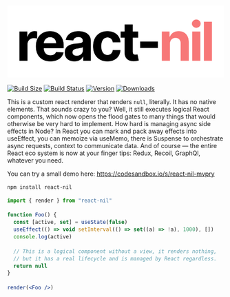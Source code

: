 <p align="left">
  <a id="cover" href="#cover"><img src="img/nil.svg" alt="A React null renderer" /></a>
</p>

[![Build Size](https://img.shields.io/bundlephobia/min/react-nil?label=bunlde%20size&style=flat&colorA=000000&colorB=000000)](https://bundlephobia.com/result?p=react-nil)
[![Build Status](https://img.shields.io/travis/react-spring/react-nil/master?style=flat&colorA=000000&colorB=000000)](https://travis-ci.org/react-spring/react-nil)
[![Version](https://img.shields.io/npm/v/react-nil?style=flat&colorA=000000&colorB=000000)](https://www.npmjs.com/package/react-nil)
[![Downloads](https://img.shields.io/npm/dt/react-nil.svg?style=flat&colorA=000000&colorB=000000)](https://www.npmjs.com/package/react-nil)

This is a custom react renderer that renders `null`, literally. It has no native elements. That sounds crazy to you? Well, it still executes logical React components, which now opens the flood gates to many things that would otherwise be very hard to implement. How hard is managing async side effects in Node? In React you can mark and pack away effects into useEffect, you can memoize via useMemo, there is Suspense to orchestrate async requests, context to communicate data. And of course — the entire React eco system is now at your finger tips: Redux, Recoil, GraphQl, whatever you need.

You can try a small demo here: https://codesandbox.io/s/react-nil-mvpry

```bash
npm install react-nil
```

```jsx
import { render } from "react-nil"

function Foo() {
  const [active, set] = useState(false)
  useEffect(() => void setInterval(() => set((a) => !a), 1000), [])
  console.log(active)

  // This is a logical component without a view, it renders nothing,
  // but it has a real lifecycle and is managed by React regardless.
  return null
}

render(<Foo />)
```
